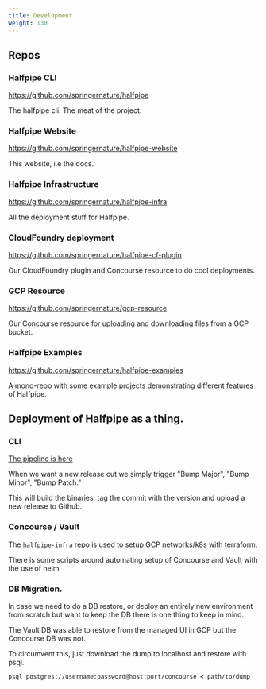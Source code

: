 ```yaml
---
title: Development
weight: 130
---
```


## Repos

### Halfpipe CLI
<https://github.com/springernature/halfpipe>

The halfpipe cli. The meat of the project.

### Halfpipe Website
<https://github.com/springernature/halfpipe-website>

This website, i.e the docs.

### Halfpipe Infrastructure
<https://github.com/springernature/halfpipe-infra>

All the deployment stuff for Halfpipe.

### CloudFoundry deployment
<https://github.com/springernature/halfpipe-cf-plugin>

Our CloudFoundry plugin and Concourse resource to do cool deployments.

### GCP Resource
<https://github.com/springernature/gcp-resource>

Our Concourse resource for uploading and downloading files from a GCP bucket.


### Halfpipe Examples
<https://github.com/springernature/halfpipe-examples>

A mono-repo with some example projects demonstrating different features of Halfpipe.

## Deployment of Halfpipe as a thing.

### CLI

[The pipeline is here](https://concourse.halfpipe.io/teams/engineering-enablement/pipelines/halfpipe-cli)

When we want a new release cut we simply trigger "Bump Major", "Bump Minor", "Bump Patch."

This will build the binaries, tag the commit with the version and upload a new release to Github.

### Concourse / Vault

The `halfpipe-infra` repo is used to setup GCP networks/k8s with terraform.

There is some scripts around automating setup of Concourse and Vault with the use of helm

### DB Migration.

In case we need to do a DB restore, or deploy an entirely new environment from scratch but want to keep the DB there is one thing to keep in mind.

The Vault DB was able to restore from the managed UI in GCP but the Concourse DB was not.

To circumvent this, just download the dump to localhost and restore with psql.

```
psql postgres://username:password@host:port/concourse < path/to/dump
```
